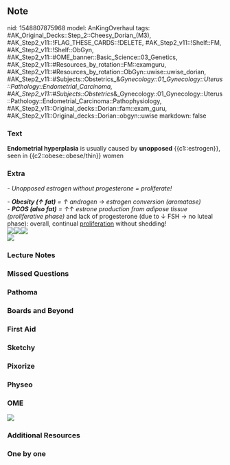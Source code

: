## Note
nid: 1548807875968
model: AnKingOverhaul
tags: #AK_Original_Decks::Step_2::Cheesy_Dorian_(M3), #AK_Step2_v11::!FLAG_THESE_CARDS::!DELETE, #AK_Step2_v11::!Shelf::FM, #AK_Step2_v11::!Shelf::ObGyn, #AK_Step2_v11::#OME_banner::Basic_Science::03_Genetics, #AK_Step2_v11::#Resources_by_rotation::FM::examguru, #AK_Step2_v11::#Resources_by_rotation::ObGyn::uwise::uwise_dorian, #AK_Step2_v11::#Subjects::Obstetrics_&_Gynecology::01_Gynecology::Uterus::Pathology::Endometrial_Carcinoma, #AK_Step2_v11::#Subjects::Obstetrics_&_Gynecology::01_Gynecology::Uterus::Pathology::Endometrial_Carcinoma::Pathophysiology, #AK_Step2_v11::Original_decks::Dorian::fam::exam_guru, #AK_Step2_v11::Original_decks::Dorian::obgyn::uwise
markdown: false

### Text
<b>Endometrial hyperplasia</b> is usually caused by
<b>unopposed</b> {{c1::estrogen}}, seen in
{{c2::obese::obese/thin}} women

### Extra
<i>- Unopposed estrogen without progesterone = proliferate!</i>
<div>
  <i>- <b>Obesity (↑ fat)</b> = ↑ androgen → estrogen conversion
  (aromatase)</i>
</div>
<div>
  <div>
    <i>-</i> <i><b>PCOS (also fat)</b> = ↑↑ estrone production from
    adipose tissue (proliferative phase)</i> and lack of
    progesterone (due to ↓ FSH → no luteal phase): overall,
    continual <u>proliferation</u> without shedding!
  </div>
</div>
<div><i><img src="paste-10979220603797505.jpg" class=
"resizer"></i><img src="paste-9953371960115203.jpg" class=
"resizer"><img src="paste-10774767275606017.jpg" class=
"resizer"></div><img src="paste-10775987046318083.jpg" class=
"resizer">

### Lecture Notes


### Missed Questions


### Pathoma


### Boards and Beyond


### First Aid


### Sketchy


### Pixorize


### Physeo


### OME
<div class="ome-widget">
  <a href="https://onlinemeded.org/spa/obgyn?ref=anki"><img src=
  "_OME_AnkiFlashcards_Topic_6.png"></a>
</div>

### Additional Resources


### One by one

